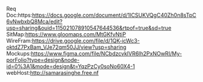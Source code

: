 Req Doc:https:https://docs.google.com/document/d/1lCSUKVQgC40Zh0n8sTpC6vNwbxbQ8Mca/edit?usp=sharing&ouid=115021078910547644536&rtpof=true&sd=true<br>
SitMap:https://www.gloomaps.com/MtGKfvNtiP<br>
WireFram:https://drive.google.com/file/d/1QK-icWc3-oktdZ7PxBam_VJe72qm50JJ/view?usp=sharing<br>
Mockups:https://www.figma.com/file/NCbdzcvklVR6lh2PxNOwRI/My-porFolio?type=design&node-id=0%3A1&mode=design&t=YqzPzCy0soNo60X4-1<br>
webHost:http://samarasinghe.free.nf
